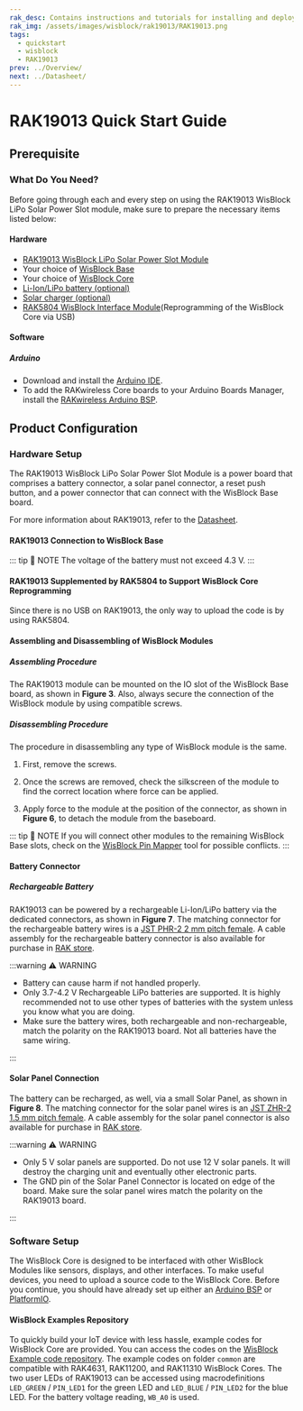 ```yaml
---
rak_desc: Contains instructions and tutorials for installing and deploying your RAK19013. Instructions are written in a detailed and step-by-step manner for an easier experience in setting up your device. Aside from the hardware configuration, it also contains a software setup that includes detailed example codes that will help you get started.
rak_img: /assets/images/wisblock/rak19013/RAK19013.png
tags:
  - quickstart
  - wisblock
  - RAK19013
prev: ../Overview/
next: ../Datasheet/
---
```


# RAK19013 Quick Start Guide

## Prerequisite

### What Do You Need?

Before going through each and every step on using the RAK19013 WisBlock LiPo Solar Power Slot module, make sure to prepare the necessary items listed below:

#### Hardware

- [RAK19013 WisBlock LiPo Solar Power Slot Module](https://store.rakwireless.com/products/rak19013-lipo-solar-power-slot-module?utm_source=RAK19013&utm_medium=Document&utm_campaign=BuyFromStore)
- Your choice of [WisBlock Base](https://store.rakwireless.com/collections/wisblock-base/)
- Your choice of [WisBlock Core](https://store.rakwireless.com/collections/wisblock-core)
- [Li-Ion/LiPo battery (optional)](https://store.rakwireless.com/collections/wisblock-accessory/products/battery-connector-cable?utm_source=BatteryConnector&utm_medium=Document&utm_campaign=BuyFromStore)
- [Solar charger (optional)](https://store.rakwireless.com/collections/wisblock-accessory/products/solar-panel-connector-cable?utm_source=SolarPanelConnector&utm_medium=Document&utm_campaign=BuyFromStore)
- [RAK5804 WisBlock Interface Module](https://store.rakwireless.com/products/rak5804-io-extension-board?utm_source=RAK5804&utm_medium=Document&utm_campaign=BuyFromStore)(Reprogramming of the WisBlock Core via USB)

#### Software

##### Arduino

- Download and install the [Arduino IDE](https://www.arduino.cc/en/Main/Software).
- To add the RAKwireless Core boards to your Arduino Boards Manager, install the [RAKwireless Arduino BSP](https://github.com/RAKWireless/RAKwireless-Arduino-BSP-Index).

## Product Configuration

### Hardware Setup

The RAK19013 WisBlock LiPo Solar Power Slot Module is a power board that comprises a battery connector, a solar panel connector, a reset push button, and a power connector that can connect with the WisBlock Base board.

For more information about RAK19013, refer to the [Datasheet](../Datasheet/).

#### RAK19013 Connection to WisBlock Base

<rk-img
  src="/assets/images/wisblock/rak19013/quickstart/rak19013-rechargeable.svg"
  width="80%"
  caption="RAK19013 pinout and connector assignments"
/>

::: tip 📝 NOTE
The voltage of the battery must not exceed 4.3&nbsp;V.
:::

#### RAK19013 Supplemented by RAK5804 to Support WisBlock Core Reprogramming

Since there is no USB on RAK19013, the only way to upload the code is by using RAK5804.

<rk-img
  src="/assets/images/wisblock/rak19013/quickstart/rak19013-rechargeable-rak5804.svg"
  width="80%"
  caption="RAK19013 and RAK5804 Connector assignments"
/>

#### Assembling and Disassembling of WisBlock Modules

##### Assembling Procedure

The RAK19013 module can be mounted on the IO slot of the WisBlock Base board, as shown in **Figure 3**. Also, always secure the connection of the WisBlock module by using compatible screws.

<rk-img
  src="/assets/images/wisblock/rak19013/quickstart/mounting-mechanism.png"
  width="60%"
  caption="RAK19013 mounting connection to WisBlock Base module"
/>


##### Disassembling Procedure

The procedure in disassembling any type of WisBlock module is the same.

1. First, remove the screws.

<rk-img
  src="/assets/images/wisblock/rak19013/quickstart/removing_screw.png"
  width="60%"
  caption="Removing screws from the WisBlock module"
/>

2. Once the screws are removed, check the silkscreen of the module to find the correct location where force can be applied.

<rk-img
  src="/assets/images/wisblock/rak19013/quickstart/detach_silkscreen.png"
  width="70%"
  caption="Detaching silkscreen on the WisBlock module"
/>

3. Apply force to the module at the position of the connector, as shown in **Figure 6**, to detach the module from the baseboard.

<rk-img
  src="/assets/images/wisblock/rak19013/quickstart/detach_module.png"
  width="70%"
  caption="Applying even forces on the proper location of a WisBlock module"
/>

::: tip 📝 NOTE
If you will connect other modules to the remaining WisBlock Base slots, check on the [WisBlock Pin Mapper](https://docs.rakwireless.com/Knowledge-Hub/Pin-Mapper/) tool for possible conflicts.
:::

#### Battery Connector

##### Rechargeable Battery

RAK19013 can be powered by a rechargeable Li-Ion/LiPo battery via the dedicated connectors, as shown in **Figure 7**. The matching connector for the rechargeable battery wires is a [JST PHR-2 2&nbsp;mm pitch female](https://www.jst-mfg.com/product/detail_e.php?series=199). A cable assembly for the rechargeable battery connector is also available for purchase in [RAK store](https://store.rakwireless.com/products/battery-connector-cable).

<rk-img
  src="/assets/images/wisblock/rak19013/quickstart/rak19013-battery-connection.svg"
  width="40%"
  caption="Rechargeable battery connector pin"
/>

:::warning ⚠️ WARNING

- Battery can cause harm if not handled properly.
- Only 3.7-4.2&nbsp;V Rechargeable LiPo batteries are supported. It is highly recommended not to use other types of batteries with the system unless you know what you are doing.
- Make sure the battery wires, both rechargeable and non-rechargeable, match the polarity on the RAK19013 board. Not all batteries have the same wiring.

:::

#### Solar Panel Connection

The battery can be recharged, as well, via a small Solar Panel, as shown in **Figure 8**. The matching connector for the solar panel wires is an [JST ZHR-2 1.5&nbsp;mm pitch female](https://www.jst-mfg.com/product/detail_e.php?series=287). A cable assembly for the solar panel connector is also available for purchase in [RAK store](https://store.rakwireless.com/products/solar-panel-connector-cable).

<rk-img
  src="/assets/images/wisblock/rak19013/quickstart/rak19013-solar-connection.svg"
  width="40%"
  caption="Solar panel connector VIN and GND"
/>


:::warning ⚠️ WARNING

- Only 5&nbsp;V solar panels are supported. Do not use 12&nbsp;V solar panels. It will destroy the charging unit and eventually other electronic parts.
- The GND pin of the Solar Panel Connector is located on edge of the board. Make sure the solar panel wires match the polarity on the RAK19013 board.

:::

### Software Setup

The WisBlock Core is designed to be interfaced with other WisBlock Modules like sensors, displays, and other interfaces. To make useful devices, you need to upload a source code to the WisBlock Core.
Before you continue, you should have already set up either an [Arduino BSP](https://github.com/RAKWireless/RAKwireless-Arduino-BSP-Index) or
[PlatformIO](https://github.com/RAKWireless/WisBlock/blob/master/PlatformIO/README.md).

#### WisBlock Examples Repository

To quickly build your IoT device with less hassle, example codes for WisBlock Core are provided. You can access the codes on the [WisBlock Example code repository](https://github.com/RAKWireless/WisBlock/tree/master/examples). The example codes on folder `common` are compatible with RAK4631, RAK11200, and RAK11310 WisBlock Cores.
The two user LEDs of RAK19013 can be accessed using macrodefinitions `LED_GREEN` / `PIN_LED1` for the green LED and `LED_BLUE` / `PIN_LED2` for the blue LED. For the battery voltage reading, `WB_A0` is used.

